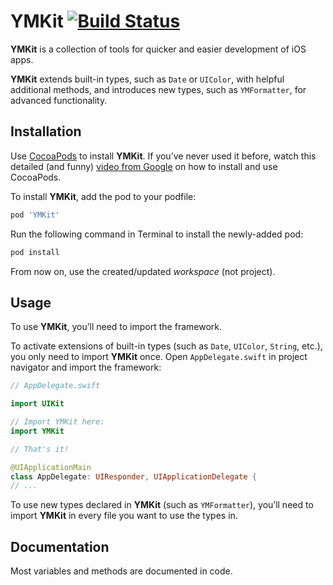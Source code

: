 # YMKit [![Build Status](https://travis-ci.com/yakovmanshin/YMKit.svg?branch=master)](https://travis-ci.com/yakovmanshin/YMKit)
**YMKit** is a collection of tools for quicker and easier development of iOS apps.

**YMKit** extends built-in types, such as `Date` or `UIColor`, with helpful additional methods, and introduces new types, such as `YMFormatter`, for advanced functionality.

## Installation
Use [CocoaPods](https://fwd2.net/cocoapods) to install **YMKit**. If you’ve never used it before, watch this detailed (and funny) [video from Google](https://fwd2.net/cocoapods-tutorial) on how to install and use CocoaPods.

To install **YMKit**, add the pod to your podfile:
```ruby
pod 'YMKit'
```

Run the following command in Terminal to install the newly-added pod:
```ruby
pod install
```

From now on, use the created/updated *workspace* (not project).

## Usage
To use **YMKit**, you’ll need to import the framework.

To activate extensions of built-in types (such as `Date`, `UIColor`, `String`, etc.), you only need to import **YMKit** once. Open `AppDelegate.swift` in project navigator and import the framework:
```swift
// AppDelegate.swift

import UIKit

// Import YMKit here:
import YMKit

// That's it!

@UIApplicationMain
class AppDelegate: UIResponder, UIApplicationDelegate {
// ...
```

To use new types declared in **YMKit** (such as `YMFormatter`), you’ll need to import **YMKit** in every file you want to use the types in.

## Documentation
Most variables and methods are documented in code.
